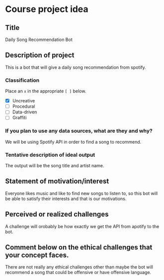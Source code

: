 # Course project idea

## Title

Daily Song Recommendation Bot

## Description of project

This is a bot that will give a daily song recommendation from spotify.

### Classification

Place an `x` in the appropriate `[ ]` below.

- [x] Uncreative
- [ ] Procedural
- [ ] Data-driven
- [ ] Graffiti

### If you plan to use any data sources, what are they and why?

We will be using Spotify API in order to find a song to recommend.

### Tentative description of ideal output

The output will be the song title and artist name.

## Statement of motivation/interest

Everyone likes music and like to find new songs to listen to, so this bot will be able to satisfy their interests and that is our motivations.

## Perceived or realized challenges

A challenge will orobably be how exactly we get the API from apotify to the bot.

## Comment below on the ethical challenges that your concept faces.

There are not really any ethical challenges other than maybe the bot will recommend a song that could be offensive or have offensive language.